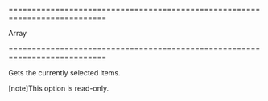 <!--**
/*-------------------------------------------
    Auto-generated file. Do not modify.
-------------------------------------------

**-->
===========================================================================
<!--type-->Array<!--/type-->
<!--readonly--><!--/readonly-->
===========================================================================

<!--shortDescription-->
Gets the currently selected items.
<!--/shortDescription-->

<!--fullDescription-->
[note]This option is read-only.
<!--/fullDescription-->